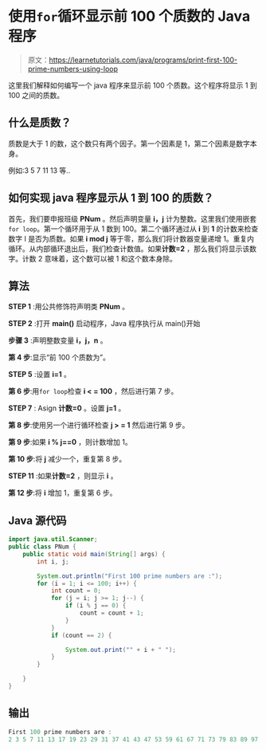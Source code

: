 # 使用`for`循环显示前 100 个质数的 Java 程序

> 原文：<https://learnetutorials.com/java/programs/print-first-100-prime-numbers-using-loop>

这里我们解释如何编写一个 java 程序来显示前 100 个质数。这个程序将显示 1 到 100 之间的质数。

## 什么是质数？

质数是大于 1 的数，这个数只有两个因子。第一个因素是 1，第二个因素是数字本身。

例如:3 5 7 11 13 等..

## 如何实现 java 程序显示从 1 到 100 的质数？

首先，我们要申报班级 **PNum** 。然后声明变量 **i，j** 计为整数。这里我们使用嵌套`for loop`。第一个循环用于从 1 数到 100。第二个循环通过从 **i** 到 **1** 的计数来检查数字 I 是否为质数。如果 **i mod j** 等于零，那么我们将计数器变量递增 1。重复内循环。从内部循环退出后，我们检查计数值。如果**计数=2** ，那么我们将显示该数字。计数 2 意味着，这个数可以被 1 和这个数本身除。

## 算法

**STEP 1** :用公共修饰符声明类 **PNum** 。

**STEP 2** :打开 **main()** 启动程序，Java 程序执行从 main()开始

**步骤 3** :声明整数变量 **i，j，n** 。

**第 4 步**:显示“前 100 个质数为”。

**STEP 5** :设置 **i=1** 。

**第 6 步**:用`for loop`检查 **i < = 100** ，然后进行第 7 步。

**STEP 7** : Asign **计数=0** 。设置 **j=1** 。

**第 8 步**:使用另一个进行循环检查 **j > = 1** 然后进行第 9 步。

**第 9 步**:如果 **i % j==0** ，则计数增加 1。

**第 10 步**:将 **j** 减少一个，重复第 8 步。

**STEP 11** :如果**计数=2** ，则显示 **i** 。

**第 12 步**:将 **i** 增加 1，重复第 6 步。

## Java 源代码

```java
import java.util.Scanner;
public class PNum {
    public static void main(String[] args) {
        int i, j;

        System.out.println("First 100 prime numbers are :");
        for (i = 1; i <= 100; i++) {
            int count = 0;
            for (j = i; j >= 1; j--) {
                if (i % j == 0) {
                    count = count + 1;
                }
            }
            if (count == 2) {

                System.out.print("" + i + " ");
            }
        }

    }
}

```

## 输出

```java
First 100 prime numbers are :
2 3 5 7 11 13 17 19 23 29 31 37 41 43 47 53 59 61 67 71 73 79 83 89 97 
```